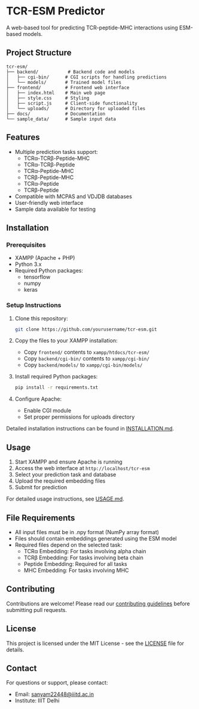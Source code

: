 # TCR-ESM Predictor

A web-based tool for predicting TCR-peptide-MHC interactions using ESM-based models.

## Project Structure

```
tcr-esm/
├── backend/           # Backend code and models
│   ├── cgi-bin/      # CGI scripts for handling predictions
│   └── models/       # Trained model files
├── frontend/         # Frontend web interface
│   ├── index.html    # Main web page
│   ├── style.css     # Styling
│   ├── script.js     # Client-side functionality
│   └── uploads/      # Directory for uploaded files
├── docs/             # Documentation
└── sample_data/      # Sample input data
```

## Features

- Multiple prediction tasks support:
  - TCRα-TCRβ-Peptide-MHC
  - TCRα-TCRβ-Peptide
  - TCRα-Peptide-MHC
  - TCRβ-Peptide-MHC
  - TCRα-Peptide
  - TCRβ-Peptide
- Compatible with MCPAS and VDJDB databases
- User-friendly web interface
- Sample data available for testing

## Installation

### Prerequisites

- XAMPP (Apache + PHP)
- Python 3.x
- Required Python packages:
  - tensorflow
  - numpy
  - keras

### Setup Instructions

1. Clone this repository:
   ```bash
   git clone https://github.com/yourusername/tcr-esm.git
   ```

2. Copy the files to your XAMPP installation:
   - Copy `frontend/` contents to `xampp/htdocs/tcr-esm/`
   - Copy `backend/cgi-bin/` contents to `xampp/cgi-bin/`
   - Copy `backend/models/` to `xampp/cgi-bin/models/`

3. Install required Python packages:
   ```bash
   pip install -r requirements.txt
   ```

4. Configure Apache:
   - Enable CGI module
   - Set proper permissions for uploads directory

Detailed installation instructions can be found in [INSTALLATION.md](docs/INSTALLATION.md).

## Usage

1. Start XAMPP and ensure Apache is running
2. Access the web interface at `http://localhost/tcr-esm`
3. Select your prediction task and database
4. Upload the required embedding files
5. Submit for prediction

For detailed usage instructions, see [USAGE.md](docs/USAGE.md).

## File Requirements

- All input files must be in .npy format (NumPy array format)
- Files should contain embeddings generated using the ESM model
- Required files depend on the selected task:
  - TCRα Embedding: For tasks involving alpha chain
  - TCRβ Embedding: For tasks involving beta chain
  - Peptide Embedding: Required for all tasks
  - MHC Embedding: For tasks involving MHC

## Contributing

Contributions are welcome! Please read our [contributing guidelines](CONTRIBUTING.md) before submitting pull requests.

## License

This project is licensed under the MIT License - see the [LICENSE](LICENSE) file for details.

## Contact

For questions or support, please contact:
- Email: sanyam22448@iiitd.ac.in
- Institute: IIIT Delhi 